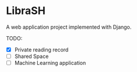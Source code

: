 # LibraSH

A web application project implemented with Django.

TODO:
- [x] Private reading record
- [ ] Shared Space
- [ ] Machine Learning application
